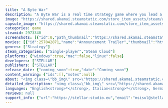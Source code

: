 ```yaml
---
title: "A Byte War"
description: "A Byte War is a real time strategy game where you lead a race of block-based machines against a machine threat from another dimension. Construct buildings from blocks arranged in various patterns and leverage your machines to convert the world around you."
image: "https://shared.akamai.steamstatic.com/store_item_assets/steam/apps/2973340/header.jpg?t=1731054221"
capsule_image: "https://shared.akamai.steamstatic.com/store_item_assets/steam/apps/2973340/capsule_231x87.jpg?t=1731054221"
categories: game
steamid: 2973340
screenshots: [{"id":0,"path_thumbnail":"https://shared.akamai.steamstatic.com/store_item_assets/steam/apps/2973340/ss_2a46eb3089a138d416a16bfb5915b5e15ddeb1e4.600x338.jpg?t=1731054221","path_full":"https://shared.akamai.steamstatic.com/store_item_assets/steam/apps/2973340/ss_2a46eb3089a138d416a16bfb5915b5e15ddeb1e4.1920x1080.jpg?t=1731054221"},{"id":1,"path_thumbnail":"https://shared.akamai.steamstatic.com/store_item_assets/steam/apps/2973340/ss_7915ea88ad0d4a9626d4a8f81e0f93a120d3880d.600x338.jpg?t=1731054221","path_full":"https://shared.akamai.steamstatic.com/store_item_assets/steam/apps/2973340/ss_7915ea88ad0d4a9626d4a8f81e0f93a120d3880d.1920x1080.jpg?t=1731054221"},{"id":2,"path_thumbnail":"https://shared.akamai.steamstatic.com/store_item_assets/steam/apps/2973340/ss_6af4b4557b789db4b8d93e75eae711caf0d4a44f.600x338.jpg?t=1731054221","path_full":"https://shared.akamai.steamstatic.com/store_item_assets/steam/apps/2973340/ss_6af4b4557b789db4b8d93e75eae711caf0d4a44f.1920x1080.jpg?t=1731054221"},{"id":3,"path_thumbnail":"https://shared.akamai.steamstatic.com/store_item_assets/steam/apps/2973340/ss_66b4448755f81cab735e2281cf54df69c9f97486.600x338.jpg?t=1731054221","path_full":"https://shared.akamai.steamstatic.com/store_item_assets/steam/apps/2973340/ss_66b4448755f81cab735e2281cf54df69c9f97486.1920x1080.jpg?t=1731054221"},{"id":4,"path_thumbnail":"https://shared.akamai.steamstatic.com/store_item_assets/steam/apps/2973340/ss_2117adc492287fadde74a313668ec2439378b8f3.600x338.jpg?t=1731054221","path_full":"https://shared.akamai.steamstatic.com/store_item_assets/steam/apps/2973340/ss_2117adc492287fadde74a313668ec2439378b8f3.1920x1080.jpg?t=1731054221"},{"id":5,"path_thumbnail":"https://shared.akamai.steamstatic.com/store_item_assets/steam/apps/2973340/ss_ea8ce0089fb6de3c1234f530dd75a5ef8e288b30.600x338.jpg?t=1731054221","path_full":"https://shared.akamai.steamstatic.com/store_item_assets/steam/apps/2973340/ss_ea8ce0089fb6de3c1234f530dd75a5ef8e288b30.1920x1080.jpg?t=1731054221"}]
movies: [{"id":257042871,"name":"Announcement Trailer","thumbnail":"https://shared.akamai.steamstatic.com/store_item_assets/steam/apps/257042871/movie.293x165.jpg?t=1723554632","webm":{"480":"http://video.akamai.steamstatic.com/store_trailers/257042871/movie480_vp9.webm?t=1723554632","max":"http://video.akamai.steamstatic.com/store_trailers/257042871/movie_max_vp9.webm?t=1723554632"},"mp4":{"480":"http://video.akamai.steamstatic.com/store_trailers/257042871/movie480.mp4?t=1723554632","max":"http://video.akamai.steamstatic.com/store_trailers/257042871/movie_max.mp4?t=1723554632"},"highlight":true}]
genres: ["Strategy"]
steam_categories: ["Single-player","Steam Cloud"]
platforms: {"windows":true,"mac":false,"linux":false}
developers: ["STELLAR"]
publishers: ["STELLAR"]
release_date: {"coming_soon":true,"date":"Coming soon"}
content_warning: {"ids":[],"notes":null}
about: "<img class=\"bb_img\" src=\"https://shared.akamai.steamstatic.com/store_item_assets/steam/apps/2973340/extras/FirstIntro.gif?t=1731054221\" /><br>A Byte War is a real time strategy game where you lead a race of block-based machines against a machine threat from another dimension. Build your base up from blocks, form patterns and construct buildings to cover your needs: resource harvesting, unit spawning, influence spreading and more. Find your own path in missions that allow for various endings, from conquering the enemy, expanding your influence to conquer the map or stand your ground and don't allow the enemy to breach your defenses.<br><br><img class=\"bb_img\" src=\"https://shared.akamai.steamstatic.com/store_item_assets/steam/apps/2973340/extras/Build_using_patterns.png?t=1731054221\" /><br><img class=\"bb_img\" src=\"https://shared.akamai.steamstatic.com/store_item_assets/steam/apps/2973340/extras/BuildUsingPatternsGif.gif?t=1731054221\" /><br>A Byte war provides you with the ability to build your basic building block: a block. Build it up into patterns on a tile-based grid and form buildings with a specific shape and functionalities. Use their specific shapes to position them like puzzle pieces and form your own base as you imagine.<br><br>Each building is controlled by controls on top of it. For example:<br>- HQ, your main building with controls for specific active skills.<br>- Resource harvester with controls for spawning and automatic harvesting.<br>- Unit spawner with a control to send your units to a specific destination<br><br>Constructing these essential buildings requires arranging blocks into specific patterns. Unlock new patterns and building capabilities as you progress through challenging missions, each introducing unique functionalities that enhance your strategic options.<br><br><img class=\"bb_img\" src=\"https://shared.akamai.steamstatic.com/store_item_assets/steam/apps/2973340/extras/Convert_the_world.png?t=1731054221\" /><br><img class=\"bb_img\" src=\"https://shared.akamai.steamstatic.com/store_item_assets/steam/apps/2973340/extras/ConvertTheWorld.gif?t=1731054221\" /><br>Expanding your influence is one of the crucial mechanics to take over the area around you. Your influence starts with your HQ, which generates a permanent spot of influence, to continue extending your reach strategically place influence spreaders, amplifying your control over the surrounding area.<br><br>Areas under your influence come with significant advantages:<br>- Keep your base up and running<br>- Heal your damaged units.<br>- Weaponize it to disable enemy buildings and damage enemy units<br>- Generate new resource deposits<br>- Convert existing ones on the map<br><br>Watch out however, as your enemy can use their influence to counter yours.<br><br><img class=\"bb_img\" src=\"https://shared.akamai.steamstatic.com/store_item_assets/steam/apps/2973340/extras/Choose_your_own_path.png?t=1731054221\" /><br><img class=\"bb_img\" src=\"https://shared.akamai.steamstatic.com/store_item_assets/steam/apps/2973340/extras/lastgif.gif?t=1731054221\" /><br>Choose your own path with every mission that shapes your unique journey and outcome.<br><br>The game offers a variety of mission types, each presenting distinct challenges and strategic objectives. You'll find yourself running away from overwhelming enemy forces, holding off relentless invasions to survive, conquering enemy territories through sheer force, or expanding your influence to dominate the landscape.<br>Each mission type branches into subsequent missions, leading you down different paths that culminate in specific endings."
detailed_description: "<img class=\"bb_img\" src=\"https://shared.akamai.steamstatic.com/store_item_assets/steam/apps/2973340/extras/FirstIntro.gif?t=1731054221\" /><br>A Byte War is a real time strategy game where you lead a race of block-based machines against a machine threat from another dimension. Build your base up from blocks, form patterns and construct buildings to cover your needs: resource harvesting, unit spawning, influence spreading and more. Find your own path in missions that allow for various endings, from conquering the enemy, expanding your influence to conquer the map or stand your ground and don't allow the enemy to breach your defenses.<br><br><img class=\"bb_img\" src=\"https://shared.akamai.steamstatic.com/store_item_assets/steam/apps/2973340/extras/Build_using_patterns.png?t=1731054221\" /><br><img class=\"bb_img\" src=\"https://shared.akamai.steamstatic.com/store_item_assets/steam/apps/2973340/extras/BuildUsingPatternsGif.gif?t=1731054221\" /><br>A Byte war provides you with the ability to build your basic building block: a block. Build it up into patterns on a tile-based grid and form buildings with a specific shape and functionalities. Use their specific shapes to position them like puzzle pieces and form your own base as you imagine.<br><br>Each building is controlled by controls on top of it. For example:<br>- HQ, your main building with controls for specific active skills.<br>- Resource harvester with controls for spawning and automatic harvesting.<br>- Unit spawner with a control to send your units to a specific destination<br><br>Constructing these essential buildings requires arranging blocks into specific patterns. Unlock new patterns and building capabilities as you progress through challenging missions, each introducing unique functionalities that enhance your strategic options.<br><br><img class=\"bb_img\" src=\"https://shared.akamai.steamstatic.com/store_item_assets/steam/apps/2973340/extras/Convert_the_world.png?t=1731054221\" /><br><img class=\"bb_img\" src=\"https://shared.akamai.steamstatic.com/store_item_assets/steam/apps/2973340/extras/ConvertTheWorld.gif?t=1731054221\" /><br>Expanding your influence is one of the crucial mechanics to take over the area around you. Your influence starts with your HQ, which generates a permanent spot of influence, to continue extending your reach strategically place influence spreaders, amplifying your control over the surrounding area.<br><br>Areas under your influence come with significant advantages:<br>- Keep your base up and running<br>- Heal your damaged units.<br>- Weaponize it to disable enemy buildings and damage enemy units<br>- Generate new resource deposits<br>- Convert existing ones on the map<br><br>Watch out however, as your enemy can use their influence to counter yours.<br><br><img class=\"bb_img\" src=\"https://shared.akamai.steamstatic.com/store_item_assets/steam/apps/2973340/extras/Choose_your_own_path.png?t=1731054221\" /><br><img class=\"bb_img\" src=\"https://shared.akamai.steamstatic.com/store_item_assets/steam/apps/2973340/extras/lastgif.gif?t=1731054221\" /><br>Choose your own path with every mission that shapes your unique journey and outcome.<br><br>The game offers a variety of mission types, each presenting distinct challenges and strategic objectives. You'll find yourself running away from overwhelming enemy forces, holding off relentless invasions to survive, conquering enemy territories through sheer force, or expanding your influence to dominate the landscape.<br>Each mission type branches into subsequent missions, leading you down different paths that culminate in specific endings."
languages: "English<strong>*</strong>, Italian<strong>*</strong>, German<strong>*</strong>, Japanese<strong>*</strong>, Korean<strong>*</strong>, Portuguese - Portugal<strong>*</strong>, Russian<strong>*</strong>, Simplified Chinese<strong>*</strong>, Traditional Chinese<strong>*</strong><br><strong>*</strong>languages with full audio support"
reviews: null
support_info: {"url":"https://stellar-studio.eu","email":"msisul@stellar-studio.eu"}
---
```


